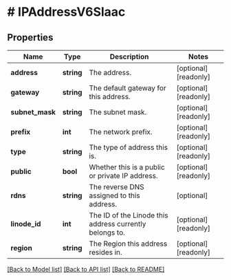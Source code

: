 # # IPAddressV6Slaac

## Properties

Name | Type | Description | Notes
------------ | ------------- | ------------- | -------------
**address** | **string** | The address. | [optional] [readonly]
**gateway** | **string** | The default gateway for this address. | [optional] [readonly]
**subnet_mask** | **string** | The subnet mask. | [optional] [readonly]
**prefix** | **int** | The network prefix. | [optional] [readonly]
**type** | **string** | The type of address this is. | [optional] [readonly]
**public** | **bool** | Whether this is a public or private IP address. | [optional] [readonly]
**rdns** | **string** | The reverse DNS assigned to this address. | [optional]
**linode_id** | **int** | The ID of the Linode this address currently belongs to. | [optional] [readonly]
**region** | **string** | The Region this address resides in. | [optional] [readonly]

[[Back to Model list]](../../README.md#models) [[Back to API list]](../../README.md#endpoints) [[Back to README]](../../README.md)
